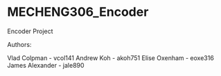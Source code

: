 # MECHENG306_Encoder
Encoder Project

Authors:

Vlad Colpman    - vcol141
Andrew Koh      - akoh751
Elise Oxenham   - eoxe316
James Alexander - jale890

